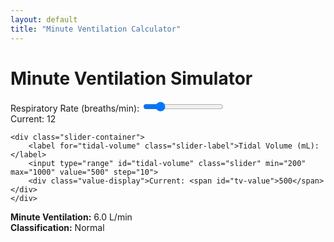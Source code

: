 ```yaml
---
layout: default
title: "Minute Ventilation Calculator"
---
```


<h1 class="graph-title">Minute Ventilation Simulator</h1>

<div class="graph-controls">
    <div class="slider-container">
        <label for="respiratory-rate" class="slider-label">Respiratory Rate (breaths/min):</label>
        <input type="range" id="respiratory-rate" class="slider" min="6" max="40" value="12" step="1">
        <div class="value-display">Current: <span id="rr-value">12</span></div>
    </div>
    
    <div class="slider-container">
        <label for="tidal-volume" class="slider-label">Tidal Volume (mL):</label>
        <input type="range" id="tidal-volume" class="slider" min="200" max="1000" value="500" step="10">
        <div class="value-display">Current: <span id="tv-value">500</span></div>
    </div>
</div>

<div class="graph-results">
    <div class="graph-result-item">
        <strong>Minute Ventilation:</strong> 
        <span id="minute-ventilation-value" class="graph-result-value">6.0</span> L/min
    </div>
    <div class="graph-result-item">
        <strong>Classification:</strong> 
        <span id="ventilation-classification" class="graph-result-value">Normal</span>
    </div>
</div>

<div id="ventilation-graph" class="graph-container"></div>

<link rel="stylesheet" href="css/graph-components.css">
<script src="https://cdn.plot.ly/plotly-latest.min.js"></script>
<script src="js/ventilation-calculator.js"></script>
